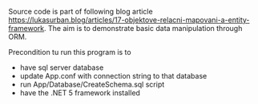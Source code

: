 Source code is part of following blog article https://lukasurban.blog/articles/17-objektove-relacni-mapovani-a-entity-framework. The aim is to demonstrate basic data manipulation through ORM.

Precondition tu run this program is to 
* have sql server database
* update App.conf with connection string to that database
* run App/Database/CreateSchema.sql script
* have the .NET 5 framework installed